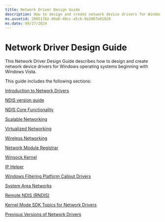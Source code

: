 ```yaml
---
title: Network Driver Design Guide
description: How to design and create network device drivers for Windows operating systems.
ms.assetid: 200517b2-d0a0-40cc-a5cb-9e2067e01028
ms.date: 09/27/2024
---
```


# Network Driver Design Guide

This Network Driver Design Guide describes how to design and create network device drivers for Windows operating systems beginning with Windows Vista.

This guide includes the following sections:

[Introduction to Network Drivers](introduction-to-network-drivers.md)

[NDIS version guide](./overview-of-ndis-versions.md)

[NDIS Core Functionality](roadmap-for-developing-ndis-miniport-drivers.md)

[Scalable Networking](header-data-split.md)

[Virtualized Networking](virtualized-networking.md)

[Wireless Networking](./wdi-miniport-driver-design-guide.md)

[Network Module Registrar](network-module-registrar2.md)

[Winsock Kernel](introduction-to-winsock-kernel.md)

[IP Helper](ip-helper.md)

[Windows Filtering Platform Callout Drivers](introduction-to-windows-filtering-platform-callout-drivers.md)

[System Area Networks](system-area-networks.md)

[Remote NDIS (RNDIS)](remote-ndis--rndis-2.md)

[Kernel Mode SDK Topics for Network Drivers](kernel-mode-sdk-topics-for-network-drivers.md)

[Previous Versions of Network Drivers](network-drivers-prior-to-windows-vista.md)
